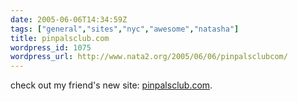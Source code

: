 ```yaml
---
date: 2005-06-06T14:34:59Z
tags: ["general","sites","nyc","awesome","natasha"]
title: pinpalsclub.com
wordpress_id: 1075
wordpress_url: http://www.nata2.org/2005/06/06/pinpalsclubcom/
---
```


check out my friend's new site: <a href="http://pinpalsclub.com/">pinpalsclub.com</a>.

